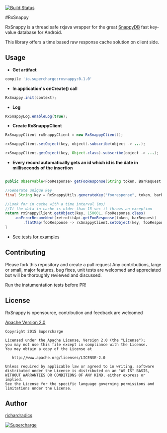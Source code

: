 [![Build Status](https://travis-ci.org/team-supercharge/rxsnappy.svg?branch=master)](https://travis-ci.org/team-supercharge/rxsnappy)

#RxSnappy

RxSnappy is a thread safe rxjava wrapper for the great [SnappyDB](http://www.snappydb.com/) fast key-value database for Android.

This library offers a time based raw response cache solution on client side.


## Usage
* __Get artifact__

```gradle
compile 'io.supercharge:rxsnappy:0.1.0'
```



* __In application's onCreate() call__

```java
RxSnappy.init(context);
```

* __Log__

```java
RxSnappyLog.enableLog(true);
```


* __Create RxSnappyClient__

```java
RxSnappyClient rxSnappyClient = new RxSnappyClient();

rxSnappyClient.setObject(key, object).subscribe(object -> ...);

rxSnappyClient.getObject(key, Object.class).subscribe(object -> ...);

```
* __Every record automatically gets an id which id is the date in milliseconds of the insertion__

```java

public Observable<FooResponse> getFooResponse(String token, BarRequest barRequest){

//Generate unique key 
final String key = RxSnappyUtils.generateKey("fooresponse", token, barRequest);

//Look for in cache with a time interval (ms)
//If the data in cache is older than 15 sec it throws an exception
return rxSnappyClient.getObject(key, 15000L, FooResponse.class)
	.onErrorResumeNext(retrofitApi.getFooResponse(token, barRequest)
		.flatMap(fooResponse -> rxSnappyClient.setObject(key, fooResponse));
}

```

* [See tests for examples
](./rxsnappy/src/androidTest/java/io/supercharge/rxsnappy/WorkingWithRetrofitTest.java)


## Contributing

Please fork this repository and create a pull request
Any contributions, large or small, major features, bug fixes, unit tests are welcomed and appreciated but will be thoroughly reviewed and discussed.

Run the instumentation tests before PR!

License
--------
RxSnappy is opensource, contribution and feedback are welcomed

[Apache Version 2.0](http://www.apache.org/licenses/LICENSE-2.0.html)

    Copyright 2015 Supercharge

    Licensed under the Apache License, Version 2.0 (the "License");
    you may not use this file except in compliance with the License.
    You may obtain a copy of the License at

       http://www.apache.org/licenses/LICENSE-2.0

    Unless required by applicable law or agreed to in writing, software
    distributed under the License is distributed on an "AS IS" BASIS,
    WITHOUT WARRANTIES OR CONDITIONS OF ANY KIND, either express or implied.
    See the License for the specific language governing permissions and
    limitations under the License.
    
## Author 

[richardradics](https://github.com/richardradics)   

[![Supercharge](http://s23.postimg.org/gbpv7dwjr/unnamed.png)](http://supercharge.io/)

